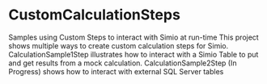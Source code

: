 # CustomCalculationSteps
Samples using Custom Steps to interact with Simio at run-time
This project shows multiple ways to create custom calculation steps for Simio.
CalculationSample1Step illustrates how to interact with a Simio Table to put and get results from a mock calculation.
CalculationSample2Step (In Progress) shows how to interact with external SQL Server tables
